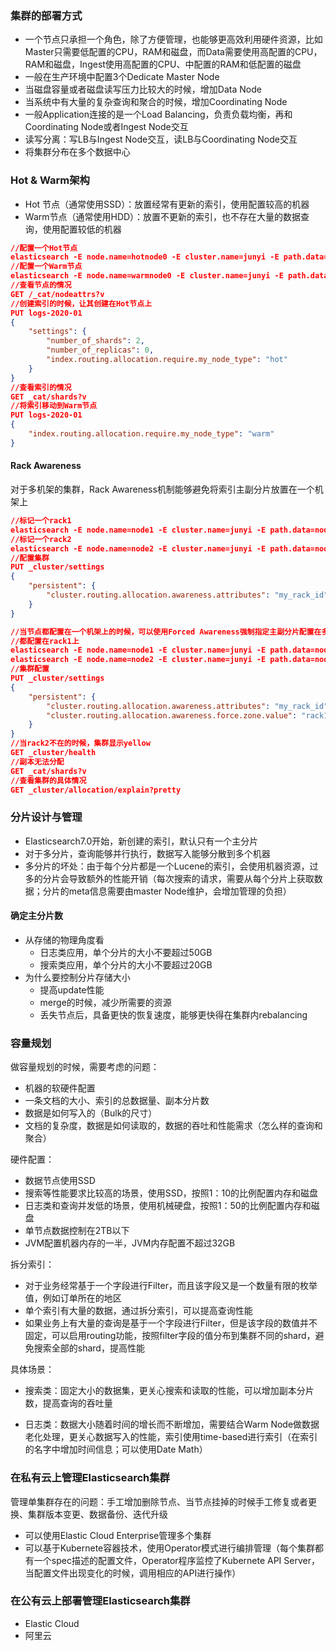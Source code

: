 ### 集群的部署方式

- 一个节点只承担一个角色，除了方便管理，也能够更高效利用硬件资源，比如Master只需要低配置的CPU，RAM和磁盘，而Data需要使用高配置的CPU，RAM和磁盘，Ingest使用高配置的CPU、中配置的RAM和低配置的磁盘
- 一般在生产环境中配置3个Dedicate Master Node
- 当磁盘容量或者磁盘读写压力比较大的时候，增加Data Node
- 当系统中有大量的复杂查询和聚合的时候，增加Coordinating Node
- 一般Application连接的是一个Load Balancing，负责负载均衡，再和Coordinating Node或者Ingest Node交互
- 读写分离：写LB与Ingest Node交互，读LB与Coordinating Node交互
- 将集群分布在多个数据中心



### Hot & Warm架构

- Hot 节点（通常使用SSD）：放置经常有更新的索引，使用配置较高的机器
- Warm节点（通常使用HDD）：放置不更新的索引，也不存在大量的数据查询，使用配置较低的机器

```json
//配置一个Hot节点
elasticsearch -E node.name=hotnode0 -E cluster.name=junyi -E path.data=hot_data -E http.port=9200 -E node.attr.my_node_type=hot
//配置一个Warm节点
elasticsearch -E node.name=warmnode0 -E cluster.name=junyi -E path.data=warm_data -E http.port=9201 -E node.attr.my_node_type=warm
//查看节点的情况
GET /_cat/nodeattrs?v
//创建索引的时候，让其创建在Hot节点上
PUT logs-2020-01
{
	"settings": {
		"number_of_shards": 2,
		"number_of_replicas": 0,
		"index.routing.allocation.require.my_node_type": "hot"
	}
}
//查看索引的情况
GET _cat/shards?v
//将索引移动到Warm节点
PUT logs-2020-01
{
	"index.routing.allocation.require.my_node_type": "warm"
}
```

#### Rack Awareness

对于多机架的集群，Rack Awareness机制能够避免将索引主副分片放置在一个机架上

```json
//标记一个rack1
elasticsearch -E node.name=node1 -E cluster.name=junyi -E path.data=node1_data -E http.port=9200 -E node.attr.my_rack_id=rack1
//标记一个rack2
elasticsearch -E node.name=node2 -E cluster.name=junyi -E path.data=node2_data -E http.port=9201 -E node.attr.my_rack_id=rack2
//配置集群
PUT _cluster/settings
{
	"persistent": {
		"cluster.routing.allocation.awareness.attributes": "my_rack_id"
	}
}

//当节点都配置在一个机架上的时候，可以使用Forced Awareness强制指定主副分片配置在多个机架
//都配置在rack1上
elasticsearch -E node.name=node1 -E cluster.name=junyi -E path.data=node1_data -E http.port=9200 -E node.attr.my_rack_id=rack1
elasticsearch -E node.name=node2 -E cluster.name=junyi -E path.data=node2_data -E http.port=9201 -E node.attr.my_rack_id=rack1
//集群配置
PUT _cluster/settings
{
	"persistent": {
		"cluster.routing.allocation.awareness.attributes": "my_rack_id",
		"cluster.routing.allocation.awareness.force.zone.value": "rack1, rack2"
	}
}
//当rack2不在的时候，集群显示yellow
GET _cluster/health
//副本无法分配
GET _cat/shards?v
//查看集群的具体情况
GET _cluster/allocation/explain?pretty
```

### 分片设计与管理

- Elasticsearch7.0开始，新创建的索引，默认只有一个主分片
- 对于多分片，查询能够并行执行，数据写入能够分散到多个机器
- 多分片的坏处：由于每个分片都是一个Lucene的索引，会使用机器资源，过多的分片会导致额外的性能开销（每次搜索的请求，需要从每个分片上获取数据；分片的meta信息需要由master Node维护，会增加管理的负担）

#### 确定主分片数

- 从存储的物理角度看
  - 日志类应用，单个分片的大小不要超过50GB
  - 搜索类应用，单个分片的大小不要超过20GB
- 为什么要控制分片存储大小
  - 提高update性能
  - merge的时候，减少所需要的资源
  - 丢失节点后，具备更快的恢复速度，能够更快得在集群内rebalancing

### 容量规划

做容量规划的时候，需要考虑的问题：

- 机器的软硬件配置
- 一条文档的大小、索引的总数据量、副本分片数
- 数据是如何写入的（Bulk的尺寸）
- 文档的复杂度，数据是如何读取的，数据的吞吐和性能需求（怎么样的查询和聚合）

硬件配置：

- 数据节点使用SSD
- 搜索等性能要求比较高的场景，使用SSD，按照1：10的比例配置内存和磁盘
- 日志类和查询并发低的场景，使用机械硬盘，按照1：50的比例配置内存和磁盘
- 单节点数据控制在2TB以下
- JVM配置机器内存的一半，JVM内存配置不超过32GB

拆分索引：

- 对于业务经常基于一个字段进行Filter，而且该字段又是一个数量有限的枚举值，例如订单所在的地区
- 单个索引有大量的数据，通过拆分索引，可以提高查询性能
- 如果业务上有大量的查询是基于一个字段进行Filter，但是该字段的数值并不固定，可以启用routing功能，按照filter字段的值分布到集群不同的shard，避免搜索全部的shard，提高性能

具体场景：

- 搜索类：固定大小的数据集，更关心搜索和读取的性能，可以增加副本分片数，提高查询的吞吐量

- 日志类：数据大小随着时间的增长而不断增加，需要结合Warm Node做数据老化处理，更关心数据写入的性能，索引使用time-based进行索引（在索引的名字中增加时间信息；可以使用Date Math）

### 在私有云上管理Elasticsearch集群

管理单集群存在的问题：手工增加删除节点、当节点挂掉的时候手工修复或者更换、集群版本变更、数据备份、迭代升级

- 可以使用Elastic Cloud Enterprise管理多个集群
- 可以基于Kubernete容器技术，使用Operator模式进行编排管理（每个集群都有一个spec描述的配置文件，Operator程序监控了Kubernete API Server，当配置文件出现变化的时候，调用相应的API进行操作）

### 在公有云上部署管理Elasticsearch集群

- Elastic Cloud
- 阿里云



